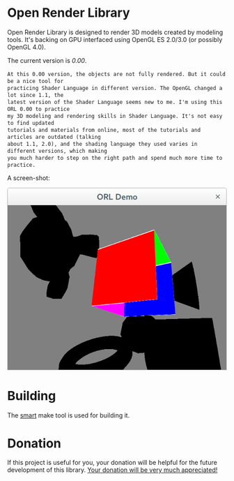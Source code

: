 # Open Render Library

Open Render Library is designed to render 3D models created by modeling tools. It's backing on GPU
interfaced using OpenGL ES 2.0/3.0 (or possibly OpenGL 4.0).

The current version is *0.00*.

    At this 0.00 version, the objects are not fully rendered. But it could be a nice tool for
    practicing Shader Language in different version. The OpenGL changed a lot since 1.1, the
    latest version of the Shader Language seems new to me. I'm using this ORL 0.00 to practice
    my 3D modeling and rendering skills in Shader Language. It's not easy to find updated
    tutorials and materials from online, most of the tutorials and articles are outdated (talking
    about 1.1, 2.0), and the shading language they used varies in different versions, which making
    you much harder to step on the right path and spend much more time to practice.

A screen-shot:

  ![Demo Screenshot](https://github.com/duzy/OpenRenderLibrary/raw/master/Demo/Screenshot.png)

Building
========

The [smart](https://github.com/smart-make/smart) make tool is used for building it.

Donation
========

If this project is useful for you, your donation will be helpful for the future development
of this library. [Your donation will be very much appreciated!](http://duzy.info/projects/donate)

